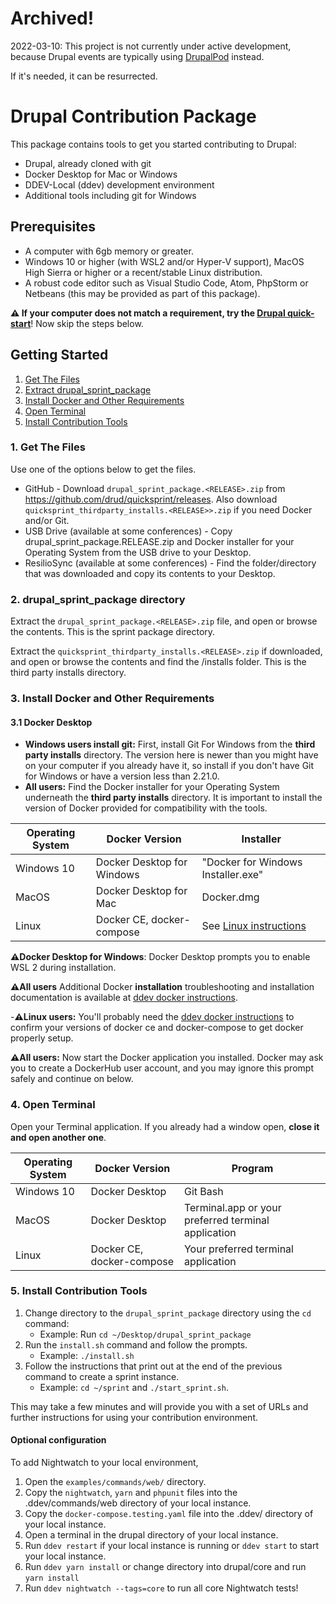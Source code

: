 # Archived! 

2022-03-10: This project is not currently under active development, because Drupal events are typically using [DrupalPod](https://github.com/shaal/DrupalPod) instead.

If it's needed, it can be resurrected.

# Drupal Contribution Package

This package contains tools to get you started contributing to Drupal:

* Drupal, already cloned with git
* Docker Desktop for Mac or Windows
* DDEV-Local (ddev) development environment
* Additional tools including git for Windows

## Prerequisites

* A computer with 6gb memory or greater.
* Windows 10 or higher (with WSL2 and/or Hyper-V support), MacOS High Sierra or higher or a recent/stable Linux distribution.
* A robust code editor such as Visual Studio Code, Atom, PhpStorm or Netbeans (this may be provided as part of this package).

**⚠️ If your computer does not match a requirement, try the [Drupal quick-start](https://www.drupal.org/docs/8/install/quick-start-launch-a-local-demo-version-of-drupal-8-using-4-brief-steps)**! Now skip the steps below.

## Getting Started

1. [Get The Files](#get-the-files)
2. [Extract drupal_sprint_package](#extract-files)
3. [Install Docker and Other Requirements](#install)
4. [Open Terminal](#open-terminal)
5. [Install Contribution Tools](#install-tools)

<a name="get-the-files"></a>
### 1. Get The Files

Use one of the options below to get the files.

* GitHub - Download `drupal_sprint_package.<RELEASE>.zip` from https://github.com/drud/quicksprint/releases. Also download `quicksprint_thirdparty_installs.<RELEASE>>.zip` if you need Docker and/or Git.
* USB Drive (available at some conferences) - Copy drupal_sprint_package.RELEASE.zip and Docker installer for your Operating System from the USB drive to your Desktop.
* ResilioSync (available at some conferences) - Find the folder/directory that was downloaded and copy its contents to your Desktop.


<a name="extract-files"></a>
### 2. drupal_sprint_package directory

Extract the `drupal_sprint_package.<RELEASE>.zip` file, and open or browse the contents. This is the sprint package directory.

Extract the `quicksprint_thirdparty_installs.<RELEASE>.zip` if downloaded, and open or browse the contents and find the /installs folder. This is the third party installs directory.

<a name="install"></a>
### 3. Install Docker and Other Requirements

#### 3.1 Docker Desktop

* **Windows users install git:** First, install Git For Windows from the **third party installs** directory. The version here is newer than you might have on your computer if you already have it, so install if you don't have Git for Windows or have a version less than 2.21.0.
* **All users:** Find the Docker installer for your Operating System underneath the **third party installs** directory. It is important to install the version of Docker provided for compatibility with the tools.

 Operating System | Docker Version             | Installer
 ---------------- | -------------------------- | -----------------
 Windows 10       | Docker Desktop for Windows | "Docker for Windows Installer.exe"
 MacOS            | Docker Desktop for Mac     | Docker.dmg
 Linux            | Docker CE, docker-compose  | See [Linux instructions](https://docs.docker.com/engine/install/#server)

**⚠️Docker Desktop for Windows**: Docker Desktop prompts you to enable WSL 2 during installation.

**⚠️All users** Additional Docker **installation** troubleshooting and installation documentation is available at [ddev docker instructions](https://ddev.readthedocs.io/en/stable/users/docker_installation/).

-**⚠️Linux users:** You'll probably need the [ddev docker instructions](https://ddev.readthedocs.io/en/stable/users/docker_installation/) to confirm your versions of docker ce and docker-compose to get docker properly setup.

**⚠️All users:** Now start the Docker application you installed. Docker may ask you to create a DockerHub user account, and you may ignore this prompt safely and continue on below.

<a name="open-terminal"></a>
### 4. Open Terminal

Open your Terminal application. If you already had a window open, **close it and open another one**.

Operating System | Docker Version             | Program
---------------- | -------------------------- | ----------------
Windows 10       | Docker Desktop             | Git Bash
MacOS            | Docker Desktop             | Terminal.app or your preferred terminal application
Linux            | Docker CE, docker-compose  | Your preferred terminal application

<a name="install-tools"></a>
### 5. Install Contribution Tools

1. Change directory to the `drupal_sprint_package` directory using the `cd` command:
   * Example: Run `cd ~/Desktop/drupal_sprint_package`
2. Run the `install.sh` command and follow the prompts.
   * Example: `./install.sh`
3. Follow the instructions that print out at the end of the previous command to create a sprint instance.
   * Example: `cd ~/sprint` and `./start_sprint.sh`.

This may take a few minutes and will provide you with a set of URLs and further instructions for using your contribution environment.

#### Optional configuration

To add Nightwatch to your local environment,

1. Open the `examples/commands/web/` directory.
2. Copy the `nightwatch`, `yarn` and `phpunit` files into the .ddev/commands/web directory of your local instance.
3. Copy the `docker-compose.testing.yaml` file into the .ddev/ directory of your local instance.
4. Open a terminal in the drupal directory of your local instance.
5. Run `ddev restart` if your local instance is running or `ddev start` to start your local instance.
6. Run `ddev yarn install` or change directory into drupal/core and run `yarn install`
7. Run `ddev nightwatch --tags=core` to run all core Nightwatch tests!


